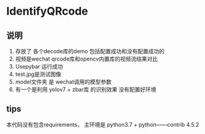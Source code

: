 # IdentifyQRcode
## 说明
1. 存放了 各个decode库的demo 包括配置成功和没有配置成功的
2. 视频是wechat qrcode库和opencv内置库的视频流结果对比
3. Usepybar 运行成功
4. test.jpg是测试图像
5. model文件夹 是 wechat调用的模型参数
6. 有一个是利用 yolov7 + zbar库 的识别效果 没有配置好环境

## tips
 本代码没有包含requirements，
 主环境是 python3.7 + python——contrib 4.5.2


